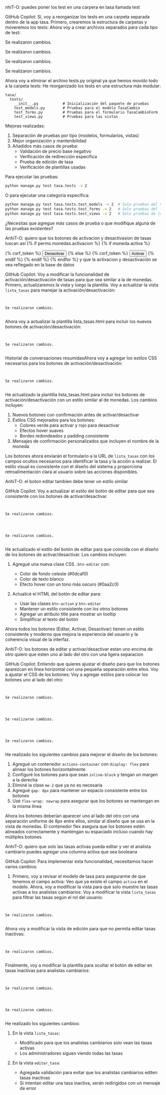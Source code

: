 nhiT-O: puedes poner los test en una carpera en tasa llamada test

GitHub Copilot: Sí, voy a reorganizar los tests en una carpeta separada dentro de la app tasa. Primero, crearemos la estructura de carpetas y moveremos los tests: Ahora voy a crear archivos separados para cada tipo de test: 

Se realizaron cambios.

Se realizaron cambios.

Se realizaron cambios.

Se realizaron cambios.

Ahora voy a eliminar el archivo tests.py original ya que hemos movido todo a la carpeta tests: He reorganizado los tests en una estructura más modular:

```
tasa/
  tests/
    __init__.py           # Inicialización del paquete de pruebas
    test_models.py        # Pruebas para el modelo TasaCambio
    test_forms.py         # Pruebas para el formulario TasaCambioForm
    test_views.py         # Pruebas para las vistas
```

Mejoras realizadas:
1. Separación de pruebas por tipo (modelos, formularios, vistas)
2. Mejor organización y mantenibilidad
3. Añadidos más casos de prueba:
   - Validación de precio base negativo
   - Verificación de redirección específica
   - Prueba de edición de tasa
   - Verificación de plantillas usadas

Para ejecutar las pruebas:
```bash
python manage.py test tasa.tests -v 2
```

O para ejecutar una categoría específica:
```bash
python manage.py test tasa.tests.test_models -v 2  # Solo pruebas del modelo
python manage.py test tasa.tests.test_forms -v 2   # Solo pruebas del formulario
python manage.py test tasa.tests.test_views -v 2   # Solo pruebas de las vistas
```

¿Necesitas que agregue más casos de prueba o que modifique alguna de las pruebas existentes?

AnhiT-O: quiero que los botones de activacion y desactivasion de tasas luscan así   {% if perms.monedas.activacion %}
                        {% if moneda.activa %}
                            <form method="post" action="{% url 'monedas:lista_monedas' %}" style="display: inline;">
                                {% csrf_token %}
                                <input type="hidden" name="cambiar_estado" value="true">
                                <input type="hidden" name="moneda_id" value="{{ moneda.pk }}">
                                <button type="submit" class="btn-action btn-desactivar" title="Desactivar moneda" onclick="return confirm('¿Estás seguro de que quieres desactivar la moneda {{ moneda.nombre }}?')">
                                    Desactivar
                                </button>
                            </form>
                        {% else %}
                            <form method="post" action="{% url 'monedas:lista_monedas' %}" style="display: inline;">
                                {% csrf_token %}
                                <input type="hidden" name="cambiar_estado" value="true">
                                <input type="hidden" name="moneda_id" value="{{ moneda.pk }}">
                                <button type="submit" class="btn-action btn-activar" title="Activar moneda" onclick="return confirm('¿Estás seguro de que quieres activar la moneda {{ moneda.nombre }}?')">
                                    Activar
                                </button>
                            </form>
                        {% endif %}
                    {% endif %}
                </div>
            </div>
            {% endfor %} y que la activacion y desactivación se vea reflegado en la base de datos

GitHub Copilot: Voy a modificar la funcionalidad de activación/desactivación de tasas para que sea similar a la de monedas. Primero, actualizaremos la vista y luego la plantilla. Voy a actualizar la vista `lista_tasas` para manejar la activación/desactivación: 
```


Se realizaron cambios.


```
Ahora voy a actualizar la plantilla lista_tasas.html para incluir los nuevos botones de activación/desactivación: 
```


Se realizaron cambios.


```
Historial de conversaciones resumidasAhora voy a agregar los estilos CSS necesarios para los botones de activación/desactivación: 
```


Se realizaron cambios.


```
He actualizado la plantilla lista_tasas.html para incluir los botones de activación/desactivación con un estilo similar al de monedas. Los cambios incluyen:

1. Nuevos botones con confirmación antes de activar/desactivar
2. Estilos CSS mejorados para los botones:
   - Colores verde para activar y rojo para desactivar
   - Efectos hover suaves
   - Bordes redondeados y padding consistente
3. Mensajes de confirmación personalizados que incluyen el nombre de la moneda

Los botones ahora enviarán el formulario a la URL de `lista_tasas` con los campos ocultos necesarios para identificar la tasa y la acción a realizar. El estilo visual es consistente con el diseño del sistema y proporciona retroalimentación clara al usuario sobre las acciones disponibles.

AnhiT-O: el boton editar tambien debe tener un estilo similar

GitHub Copilot: Voy a actualizar el estilo del botón de editar para que sea consistente con los botones de activar/desactivar. 
```


Se realizaron cambios.


```

```


Se realizaron cambios.


```
He actualizado el estilo del botón de editar para que coincida con el diseño de los botones de activar/desactivar. Los cambios incluyen:

1. Agregué una nueva clase CSS `.btn-editar` con:
   - Color de fondo celeste (#0dcaf0)
   - Color de texto blanco
   - Efecto hover con un tono más oscuro (#0aa2c0)

2. Actualicé el HTML del botón de editar para:
   - Usar las clases `btn-action` y `btn-editar`
   - Mantener un estilo consistente con los otros botones
   - Agregar un atributo title para mostrar un tooltip
   - Simplificar el texto del botón

Ahora todos los botones (Editar, Activar, Desactivar) tienen un estilo consistente y moderno que mejora la experiencia del usuario y la coherencia visual de la interfaz.

AnhiT-O: los botones de editar y activar/desactivar estan uno encima de otro quiero que esten uno al lado del otro con una ligera separacion

GitHub Copilot: Entiendo que quieres ajustar el diseño para que los botones aparezcan en línea horizontal con una pequeña separación entre ellos. Voy a ajustar el CSS de los botones: Voy a agregar estilos para colocar los botones uno al lado del otro: 
```


Se realizaron cambios.


```

```


Se realizaron cambios.


```

```


Se realizaron cambios.


```
He realizado los siguientes cambios para mejorar el diseño de los botones:

1. Agregué un contenedor `actions-container` con `display: flex` para alinear los botones horizontalmente
2. Configuré los botones para que sean `inline-block` y tengan un margen a la derecha
3. Eliminé la clase `me-2` que ya no es necesaria
4. Agregué `gap: 8px` para mantener un espacio consistente entre los botones
5. Usé `flex-wrap: nowrap` para asegurar que los botones se mantengan en la misma línea

Ahora los botones deberían aparecer uno al lado del otro con una separación uniforme de 8px entre ellos, similar al diseño que se usa en la vista de monedas. El contenedor flex asegura que los botones estén alineados correctamente y mantengan su espaciado incluso cuando hay múltiples botones.

AnhiT-O: quiero que solo las tasas activas pueda editar  y ver el analista cambiario puedes agregar una columna activa que sea booleana 

GitHub Copilot: Para implementar esta funcionalidad, necesitamos hacer varios cambios:

1. Primero, voy a revisar el modelo de tasa para asegurarme de que tenemos el campo activa: Veo que ya existe el campo `activa` en el modelo. Ahora, voy a modificar la vista para que solo muestre las tasas activas a los analistas cambiarios: Voy a modificar la vista `lista_tasas` para filtrar las tasas según el rol del usuario: 
```


Se realizaron cambios.


```
Ahora voy a modificar la vista de edición para que no permita editar tasas inactivas: 
```


Se realizaron cambios.


```
Finalmente, voy a modificar la plantilla para ocultar el botón de editar en tasas inactivas para analistas cambiarios: 
```


Se realizaron cambios.


```

```


Se realizaron cambios.


```
He realizado los siguientes cambios:

1. En la vista `lista_tasas`:
   - Modificado para que los analistas cambiarios solo vean las tasas activas
   - Los administradores siguen viendo todas las tasas

2. En la vista `editar_tasa`:
   - Agregada validación para evitar que los analistas cambiarios editen tasas inactivas
   - Si intentan editar una tasa inactiva, serán redirigidos con un mensaje de error
   